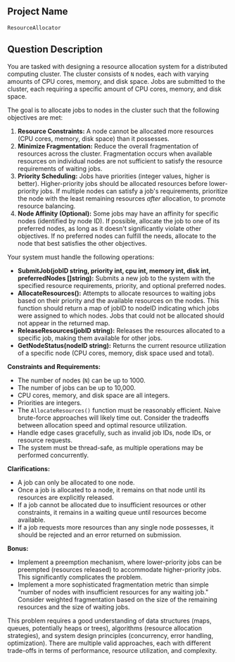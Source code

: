 ## Project Name

`ResourceAllocator`

## Question Description

You are tasked with designing a resource allocation system for a distributed computing cluster. The cluster consists of `N` nodes, each with varying amounts of CPU cores, memory, and disk space. Jobs are submitted to the cluster, each requiring a specific amount of CPU cores, memory, and disk space.

The goal is to allocate jobs to nodes in the cluster such that the following objectives are met:

1.  **Resource Constraints:** A node cannot be allocated more resources (CPU cores, memory, disk space) than it possesses.
2.  **Minimize Fragmentation:** Reduce the overall fragmentation of resources across the cluster.  Fragmentation occurs when available resources on individual nodes are not sufficient to satisfy the resource requirements of waiting jobs.
3.  **Priority Scheduling:** Jobs have priorities (integer values, higher is better). Higher-priority jobs should be allocated resources before lower-priority jobs.  If multiple nodes can satisfy a job's requirements, prioritize the node with the least remaining resources *after* allocation, to promote resource balancing.
4.  **Node Affinity (Optional):** Some jobs may have an affinity for specific nodes (identified by node ID). If possible, allocate the job to one of its preferred nodes, as long as it doesn't significantly violate other objectives. If no preferred nodes can fulfill the needs, allocate to the node that best satisfies the other objectives.

Your system must handle the following operations:

*   **SubmitJob(jobID string, priority int, cpu int, memory int, disk int, preferredNodes []string):** Submits a new job to the system with the specified resource requirements, priority, and optional preferred nodes.
*   **AllocateResources():** Attempts to allocate resources to waiting jobs based on their priority and the available resources on the nodes. This function should return a map of jobID to nodeID indicating which jobs were assigned to which nodes. Jobs that could not be allocated should not appear in the returned map.
*   **ReleaseResources(jobID string):** Releases the resources allocated to a specific job, making them available for other jobs.
*   **GetNodeStatus(nodeID string):** Returns the current resource utilization of a specific node (CPU cores, memory, disk space used and total).

**Constraints and Requirements:**

*   The number of nodes (`N`) can be up to 1000.
*   The number of jobs can be up to 10,000.
*   CPU cores, memory, and disk space are all integers.
*   Priorities are integers.
*   The `AllocateResources()` function must be reasonably efficient. Naive brute-force approaches will likely time out. Consider the tradeoffs between allocation speed and optimal resource utilization.
*   Handle edge cases gracefully, such as invalid job IDs, node IDs, or resource requests.
*   The system must be thread-safe, as multiple operations may be performed concurrently.

**Clarifications:**

*   A job can only be allocated to one node.
*   Once a job is allocated to a node, it remains on that node until its resources are explicitly released.
*   If a job cannot be allocated due to insufficient resources or other constraints, it remains in a waiting queue until resources become available.
*   If a job requests more resources than any single node possesses, it should be rejected and an error returned on submission.

**Bonus:**

*   Implement a preemption mechanism, where lower-priority jobs can be preempted (resources released) to accommodate higher-priority jobs.  This significantly complicates the problem.
*   Implement a more sophisticated fragmentation metric than simple "number of nodes with insufficient resources for any waiting job." Consider weighted fragmentation based on the size of the remaining resources and the size of waiting jobs.

This problem requires a good understanding of data structures (maps, queues, potentially heaps or trees), algorithms (resource allocation strategies), and system design principles (concurrency, error handling, optimization).  There are multiple valid approaches, each with different trade-offs in terms of performance, resource utilization, and complexity.
